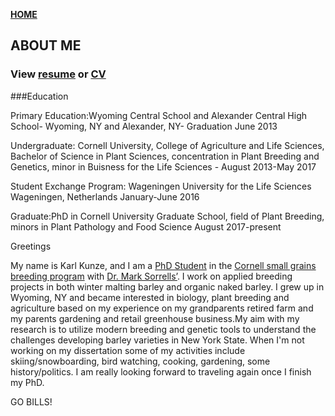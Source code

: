 **<span style="color: grey;"> [HOME](./index.md) </span>**

## ABOUT ME  


### **View [resume](./Resume/karlkunze-resume.pdf) or [CV](./CV/karlkunze-cv.pdf)**

###Education

Primary Education:Wyoming Central School and Alexander Central High School- Wyoming, NY and Alexander, NY- Graduation June 2013

Undergraduate: Cornell University, College of Agriculture and Life Sciences, Bachelor of Science in Plant Sciences, concentration in Plant Breeding and Genetics, minor in Buisness for the Life Sciences - August 2013-May 2017

Student Exchange Program: Wageningen University for the Life Sciences Wageningen, Netherlands January-June 2016

Graduate:PhD in Cornell University Graduate School, field of Plant Breeding, minors in Plant Pathology and Food Science August 2017-present






Greetings 

My name is Karl Kunze, and I am a [PhD Student](https://cals.cornell.edu/karl-kunze) in the  [Cornell small grains breeding program](https://blogs.cornell.edu/varietytrials/small-grains-wheat-oats-barley-triticale/) with [Dr. Mark Sorrells’](https://plbrgen.cals.cornell.edu/people/mark-sorrells/). I work on applied breeding projects in both winter malting barley and organic naked barley. I grew up in Wyoming, NY and became interested in biology, plant breeding and agriculture based on my experience on my grandparents retired farm and my parents gardening and retail greenhouse business.My aim with my research is to utilize modern breeding and genetic tools to understand the challenges developing barley varieties in New York State. When I'm not working on my dissertation some of my activities include skiing/snowboarding, bird watching, cooking, gardening, some history/politics. I am really looking forward to traveling again once I finish my PhD.

GO BILLS!
